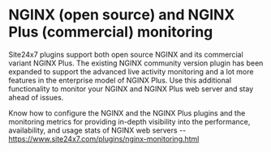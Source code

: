 # NGINX (open source) and NGINX Plus (commercial) monitoring

Site24x7 plugins support both open source NGINX and its commercial variant NGINX Plus. The existing NGINX community version plugin has been expanded to support the advanced live activity monitoring and a lot more features in the enterprise model of NGINX Plus. Use this additional functionality to monitor your NGINX and NGINX Plus web server and stay ahead of issues.

Know how to configure the NGINX and the NGINX Plus plugins and the monitoring metrics for providing in-depth visibility into the performance, availability, and usage stats of NGINX web servers -- https://www.site24x7.com/plugins/nginx-monitoring.html
